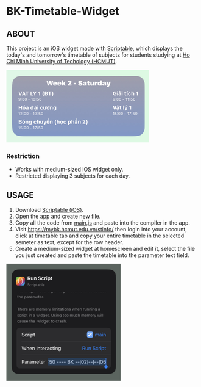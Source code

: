 # BK-Timetable-Widget

## ABOUT
This project is an iOS widget made with [Scriptable](https://scriptable.app), which displays the today's and tomorrow's timetable of subjects for students studying at [Ho Chi Minh University of Techology (HCMUT)](https://hcmut.edu.vn).

<img src="images/preview.jpg" width="375">

### Restriction
- Works with medium-sized iOS widget only.
- Restricted displaying 3 subjects for each day.

## USAGE
1. Download [Scriptable (iOS)](https://apps.apple.com/app/id1405459188).
2. Open the app and create new file.
3. Copy all the code from [main.js](https://github.com/datdadev/BK-Timetable-Widget/blob/main/main.js) and paste into the compiler in the app.
4. Visit https://mybk.hcmut.edu.vn/stinfo/ then login into your account, click at timetable tab and copy your entire timetable in the selected semeter as text, except for the row header.
5. Create a medium-sized widget at homescreen and edit it, select the file you just created and paste the timetable into the parameter text field.

<img src="images/usage.jpg" width="300">
